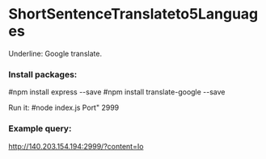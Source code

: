# ShortSentenceTranslateto5Languages
Underline: Google translate.

### Install packages:

#npm install express --save
#npm install translate-google --save

Run it: 
#node index.js
Port" 2999

### Example query:
 http://140.203.154.194:2999/?content=Io
